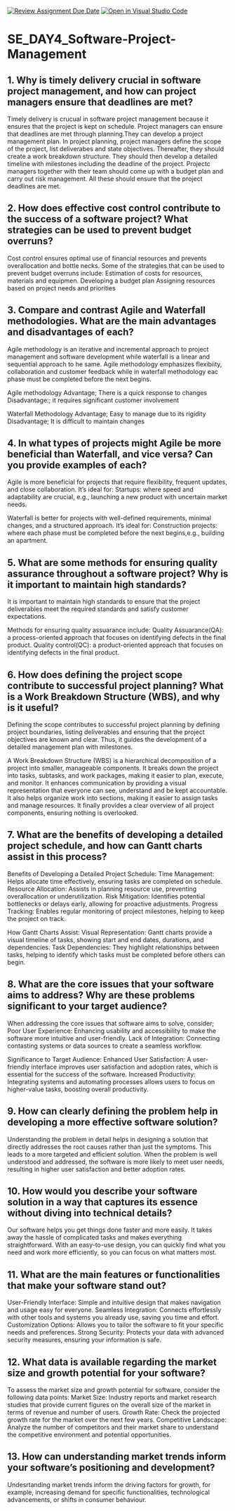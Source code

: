 [![Review Assignment Due Date](https://classroom.github.com/assets/deadline-readme-button-22041afd0340ce965d47ae6ef1cefeee28c7c493a6346c4f15d667ab976d596c.svg)](https://classroom.github.com/a/9pw6JKcu)
[![Open in Visual Studio Code](https://classroom.github.com/assets/open-in-vscode-2e0aaae1b6195c2367325f4f02e2d04e9abb55f0b24a779b69b11b9e10269abc.svg)](https://classroom.github.com/online_ide?assignment_repo_id=15643079&assignment_repo_type=AssignmentRepo)
# SE_DAY4_Software-Project-Management
## 1. Why is timely delivery crucial in software project management, and how can project managers ensure that deadlines are met?
Timely delivery is crucual in software project management because it ensures that the project is kept on schedule.
Project managers can ensure that deadlines are met through planning.They can develop a project management plan. In project planning, project managers define the scope of the project, list deliverabes and state objectives. Thereafter, they should create a work breakdown structure. They should then develop a detailed timeline with milestones including the deadline of the project. Projectc managers together with their team should come up with a budget plan and carry out risk management. All these should ensure that the project deadlines are met.


## 2. How does effective cost control contribute to the success of a software project? What strategies can be used to prevent budget overruns?
Cost control ensures optimal use of financial resources and prevents overallocation and bottle necks.
Some of the strategies that can be used to prevent budget overruns include:
Estimation of costs for resources, materials and equipmen.
Developing a budget plan
Assigning resources based on project needs and priorities


## 3. Compare and contrast Agile and Waterfall methodologies. What are the main advantages and disadvantages of each?
Agile methodology is an iterative and incremental approach to project management and software development while waterfall is a linear and sequential approach to he same. 
Agile methodology emphasizes flexibiity, collaboration and customer feedback while in waterfall methodology eac phase must be completed before the next begins.

Agile methodology
Advantage; There is a quick response to changes
Disadvantage:; it requires significant customer involvement

Waterfall Methodology
Advantage; Easy to manage due to its rigidity
Disadvantage; It is difficult to maintain changes


## 4. In what types of projects might Agile be more beneficial than Waterfall, and vice versa? Can you provide examples of each?
Agile is more beneficial for projects that require flexibility, frequent updates, and close collaboration. It’s ideal for: Startups: where speed and adaptability are crucial, e.g., launching a new product with uncertain market needs.

Waterfall is better for projects with well-defined requirements, minimal changes, and a structured approach. It’s ideal for: Construction projects: where each phase must be completed before the next begins,e.g., building an apartment.


## 5. What are some methods for ensuring quality assurance throughout a software project? Why is it important to maintain high standards?
It is important to maintain high standards to ensure that the project deliverables meet the required standards and satisfy customer expectations.

Methods for ensuring quality assuarance include:
Quality Assuarance(QA): a process-oriented approach that focuses on identifying defects in the final product.
Quality control(QC): a product-oriented approach that focuses on identifying defects in the final product.


## 6. How does defining the project scope contribute to successful project planning? What is a Work Breakdown Structure (WBS), and why is it useful?
Defining the scope contributes to successful project planning by defining project boundaries, listing deliverables and ensuring that the  project objectives are known and clear. Thus, it guides the development of a detailed management plan with milestones.

A Work Breakdown Structure (WBS) is a hierarchical decomposition of a project into smaller, manageable components. It breaks down the project into tasks, subtasks, and work packages, making it easier to plan, execute, and monitor. It enhances communication by providing a visual representation that everyone can  see, understand and be kept accountable. It also helps organize work into sections, making it easier to assign tasks and manage resources. It finally provides a clear overview of all project components, ensuring nothing is overlooked.


## 7. What are the benefits of developing a detailed project schedule, and how can Gantt charts assist in this process?
Benefits of Developing a Detailed Project Schedule:
Time Management: Helps allocate time effectively, ensuring tasks are completed on schedule.
Resource Allocation: Assists in planning resource use, preventing overallocation or underutilization.
Risk Mitigation: Identifies potential bottlenecks or delays early, allowing for proactive adjustments.
Progress Tracking: Enables regular monitoring of project milestones, helping to keep the project on track.

How Gantt Charts Assist:
Visual Representation: Gantt charts provide a visual timeline of tasks, showing start and end dates, durations, and dependencies.
Task Dependencies: They highlight relationships between tasks, helping to identify which tasks must be completed before others can begin.


## 8. What are the core issues that your software aims to address? Why are these problems significant to your target audience?
When addressing the core issues that software aims to solve, consider;
Poor User Experience: Enhancing usability and accessibility to make the software more intuitive and user-friendly.
Lack of Integration: Connecting contasting systems or data sources to create a seamless workflow.

Significance to Target Audience:
Enhanced User Satisfaction: A user-friendly interface improves user satisfaction and adoption rates, which is essential for the success of the software.
Increased Productivity: Integrating systems and automating processes allows users to focus on higher-value tasks, boosting overall productivity.


## 9. How can clearly defining the problem help in developing a more effective software solution?
Understanding the problem in detail helps in designing a solution that directly addresses the root causes rather than just the symptoms. This leads to a more targeted and efficient solution.
When the problem is well understood and addressed, the software is more likely to meet user needs, resulting in higher user satisfaction and better adoption rates.


## 10. How would you describe your software solution in a way that captures its essence without diving into technical details?
Our software helps you get things done faster and more easily. It takes away the hassle of complicated tasks and makes everything straightforward. With an easy-to-use design, you can quickly find what you need and work more efficiently, so you can focus on what matters most.


## 11. What are the main features or functionalities that make your software stand out?
User-Friendly Interface: Simple and intuitive design that makes navigation and usage easy for everyone.
Seamless Integration: Connects effortlessly with other tools and systems you already use, saving you time and effort.
Customization Options: Allows you to tailor the software to fit your specific needs and preferences.
Strong Security: Protects your data with advanced security measures, ensuring your information is safe.


## 12. What data is available regarding the market size and growth potential for your software?
To assess the market size and growth potential for software, consider the following data points:
Market Size: Industry reports and market research studies that provide current figures on the overall size of the market in terms of revenue and number of users.
Growth Rate: Check the projected growth rate for the market over the next few years. 
Competitive Landscape: Analyze the number of competitors and their market share to understand the competitive environment and potential opportunities.


## 13. How can understanding market trends inform your software’s positioning and development?
Undesrtanding market trends inform the driving factors for growth, for example, increasing demand for specific functionalities, technological advancements, or shifts in consumer behaviour.


